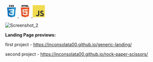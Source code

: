 <p align="left"> <a href="https://www.w3schools.com/css/" target="_blank" rel="noreferrer"> <img src="https://raw.githubusercontent.com/devicons/devicon/master/icons/css3/css3-original-wordmark.svg" alt="css3" width="40" height="40"/> </a> <a href="https://www.w3.org/html/" target="_blank" rel="noreferrer"> <img src="https://raw.githubusercontent.com/devicons/devicon/master/icons/html5/html5-original-wordmark.svg" alt="html5" width="40" height="40"/> </a> <a href="https://developer.mozilla.org/en-US/docs/Web/JavaScript" target="_blank" rel="noreferrer"> <img src="https://raw.githubusercontent.com/devicons/devicon/master/icons/javascript/javascript-original.svg" alt="javascript" width="40" height="40"/> </a> </p>
          
![Screenshot_2](https://github.com/INCONSOLATA00/INCONSOLATA00/assets/93826950/b6f3e6ac-e548-4fb5-983e-ed3e56e4ab26)


<strong>Landing Page previews:</strong>

first project - https://inconsolata00.github.io/generic-landing/ 

second project - https://inconsolata00.github.io/rock-paper-scissors/
